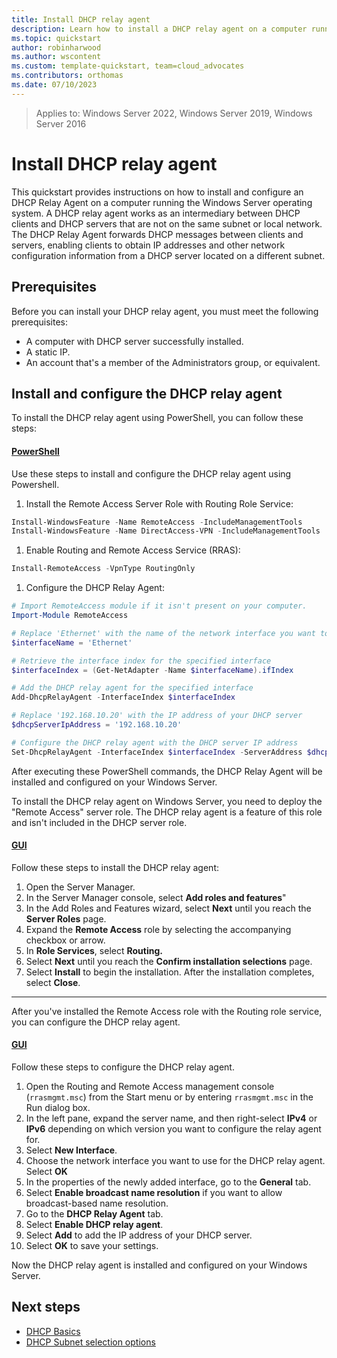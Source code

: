 ```yaml
---
title: Install DHCP relay agent
description: Learn how to install a DHCP relay agent on a computer running the Windows Server operating system.
ms.topic: quickstart
author: robinharwood
ms.author: wscontent
ms.custom: template-quickstart, team=cloud_advocates
ms.contributors: orthomas
ms.date: 07/10/2023
---
```


>Applies to: Windows Server 2022, Windows Server 2019, Windows Server 2016

# Install DHCP relay agent

This quickstart provides instructions on how to install and configure an DHCP Relay Agent on a computer running the Windows Server operating system. A DHCP relay agent works as an intermediary between DHCP clients and DHCP servers that are not on the same subnet or local network. The DHCP Relay Agent forwards DHCP messages between clients and servers, enabling clients to obtain IP addresses and other network configuration information from a DHCP server located on a different subnet.

## Prerequisites

Before you can install your DHCP relay agent, you must meet the following prerequisites:

- A computer with DHCP server successfully installed.
- A static IP.
- An account that's a member of the Administrators group, or equivalent.

## Install and configure the DHCP relay agent

To install the DHCP relay agent using PowerShell, you can follow these steps:

#### [PowerShell](#tab/powershell)

Use these steps to install and configure the DHCP relay agent using Powershell.

1. Install the Remote Access Server Role with Routing Role Service:

```powershell
Install-WindowsFeature -Name RemoteAccess -IncludeManagementTools
Install-WindowsFeature -Name DirectAccess-VPN -IncludeManagementTools
```

1. Enable Routing and Remote Access Service (RRAS):

```powershell
Install-RemoteAccess -VpnType RoutingOnly
```

1. Configure the DHCP Relay Agent:

```powershell
# Import RemoteAccess module if it isn't present on your computer.
Import-Module RemoteAccess

# Replace 'Ethernet' with the name of the network interface you want to use for the DHCP relay agent
$interfaceName = 'Ethernet'

# Retrieve the interface index for the specified interface
$interfaceIndex = (Get-NetAdapter -Name $interfaceName).ifIndex

# Add the DHCP relay agent for the specified interface
Add-DhcpRelayAgent -InterfaceIndex $interfaceIndex

# Replace '192.168.10.20' with the IP address of your DHCP server
$dhcpServerIpAddress = '192.168.10.20'

# Configure the DHCP relay agent with the DHCP server IP address
Set-DhcpRelayAgent -InterfaceIndex $interfaceIndex -ServerAddress $dhcpServerIpAddress
```
After executing these PowerShell commands, the DHCP Relay Agent will be installed and configured on your Windows Server.

To install the DHCP relay agent on Windows Server, you need to deploy the "Remote Access" server role. The DHCP relay agent is a feature of this role and isn't included in the DHCP server role. 

#### [GUI](#tab/gui)

Follow these steps to install the DHCP relay agent:

1. Open the Server Manager.
1. In the Server Manager console, select **Add roles and features**"
1. In the Add Roles and Features wizard, select **Next** until you reach the **Server Roles** page.
1. Expand the **Remote Access** role by selecting the accompanying checkbox or arrow.
1. In **Role Services**, select **Routing.**
1. Select **Next** until you reach the **Confirm installation selections** page.
1. Select **Install** to begin the installation. After the installation completes, select **Close**.

---

After you've installed the Remote Access role with the Routing role service, you can configure the DHCP relay agent.

#### [GUI](#tab/gui)

Follow these steps to configure the DHCP relay agent.

1. Open the Routing and Remote Access management console (`rrasmgmt.msc`) from the Start menu or by entering `rrasmgmt.msc` in the Run dialog box.
1. In the left pane, expand the server name, and then right-select **IPv4** or **IPv6** depending on which version you want to configure the relay agent for.
1. Select **New Interface**.
1. Choose the network interface you want to use for the DHCP relay agent. Select **OK**
1. In the properties of the newly added interface, go to the **General** tab.
1. Select **Enable broadcast name resolution** if you want to allow broadcast-based name resolution.
1. Go to the **DHCP Relay Agent** tab.
1. Select **Enable DHCP relay agent**.
1. Select **Add** to add the IP address of your DHCP server.
1. Select **OK** to save your settings.

Now the DHCP relay agent is installed and configured on your Windows Server.

## Next steps

- [DHCP Basics](../../../troubleshoot/dynamic-host-configuration-protocol-basics.md)
- [DHCP Subnet selection options](dhcp-subnet-options.md)